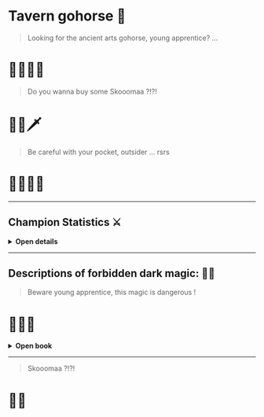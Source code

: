 # Tavern gohorse 🐴

> Looking for the ancient arts gohorse, young apprentice?  ... 
# 🧙🏻‍♂️🔥

> Do you wanna buy some Skooomaa ?!?!
# 🍺🦁🗡

> Be careful with your pocket, outsider ... rsrs
# 🧝🏻‍♂️🏹
<hr>
 
## Champion Statistics ⚔

<details>
 
<summary>
 <b> Open details </b> 
</summary> 
 
 <br>

[![Top Langs](https://github-readme-stats.vercel.app/api/top-langs/?username=jrbublitz&theme=dark&hide=html,css,dockerfile&langs_count=5)](https://github.com/anuraghazra/github-readme-stats)

![Anurag's GitHub stats](https://github-readme-stats.vercel.app/api?username=jrbublitz&show_icons=true&theme=dark)

 </details>
 
<hr>

## Descriptions of forbidden dark magic: 📖💀
> Beware young apprentice, this magic is dangerous ! 
# 🧙🏻‍♂

<details>
 
<summary>
 <b> Open book </b> 
</summary> 
 
 <br>
 
[![Readme Card](https://github-readme-stats.vercel.app/api/pin/?username=jrbublitz&repo=DISCORD_BOT_GIT&theme=dark)](https://github.com/jrbublitz/DISCORD_BOT_GIT) [![Readme Card](https://github-readme-stats.vercel.app/api/pin/?username=jrbublitz&repo=snake-game&theme=dark)](https://github.com/jrbublitz/snake-game) [![Readme Card](https://github-readme-stats.vercel.app/api/pin/?username=jrbublitz&repo=Aulas-python&theme=dark)](https://github.com/jrbublitz/Aulas-python) [![Readme Card](https://github-readme-stats.vercel.app/api/pin/?username=jrbublitz&repo=Cedup-TCC&theme=dark)](https://github.com/jrbublitz/Cedup-TCC) [![Readme Card](https://github-readme-stats.vercel.app/api/pin/?username=jrbublitz&repo=Gerenciamento-memoria&theme=dark)](https://github.com/jrbublitz/Gerenciamento-memoria)

> I'm looking for the magician who wrote these books, do you want to join me in this quest, outsider ? 
# 🧝🏻‍♂️

- <a href="https://forbidden-book-adventurer.vercel.app/">Yes, where are we going?</a>

- <a href="https://forbidden-book-adventurer-pnj0hb1b3-jrbublitz.vercel.app/SkomaTime">Get out elf, I want drink Skooomaaa !</a>
 
 </details>
 
<hr>

> Skooomaa ?!?!
# 🍺🦁

